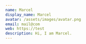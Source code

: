 ```yaml
---
name: Marcel
display_name: Marcel
avatar: /assets/images/avatar.png
email: mail@com
web: https://test
description: Hi, I am Marcel.
---
```

